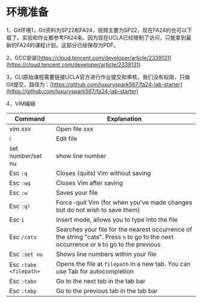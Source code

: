 # 环境准备

1，Git环境1，Git资料为SP22和FA24，视频主要为SP22，现在FA24的也可以下载了。实验和作业都参考FA24来。因为现在UCLA已经限制了访问，只能拿到最新的FA24的课程计划。这部分已经保存为PDF。

2，GCC安装​[https://cloud.tencent.com/developer/article/2339131](https://cloud.tencent.com/developer/article/2339131)​

3，CLI原始课程需要链接UCLA官方进行作业提交和审核，我们没有权限，只做Git提交，路径为：​[https://github.com/luxuryspark567/fa24-lab-starter](https://github.com/luxuryspark567/fa24-lab-starter)​

4，VIM编辑

| Command                | Explanation                                                                                                                             |
| ---------------------- | --------------------------------------------------------------------------------------------------------------------------------------- |
| vim xxx                | Open file xxx                                                                                                                           |
| i                      | Edit file                                                                                                                               |
| set number/set nu      | show line number                                                                                                                        |
| Esc `:q`               | Closes (quits) Vim without saving                                                                                                       |
| Esc `:wq`              | Closes Vim after saving                                                                                                                 |
| Esc `:w`               | Saves your file                                                                                                                         |
| Esc `:q!`              | Force-quit Vim (for when you've made changes but do not wish to save them)                                                              |
| Esc `i`                | Insert mode, allows you to type into the file                                                                                           |
| Esc `/cats`            | Searches your file for the nearest occurrence of the string "cats". Press `n` to go to the next occurrence or `N` to go to the previous |
| Esc `:set nu`          | Shows line numbers within your file                                                                                                     |
| Esc `:tabe <filepath>` | Opens the file at `filepath` in a new tab. You can use Tab for autocompletion                                                           |
| Esc `:tabn`            | Go to the next tab in the tab bar                                                                                                       |
| Esc `:tabp`            | Go to the previous tab in the tab bar                                                                                                   |

